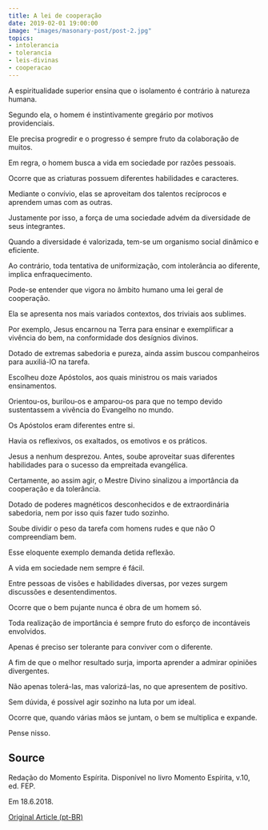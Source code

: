 ```yaml
---
title: A lei de cooperação
date: 2019-02-01 19:00:00
image: "images/masonary-post/post-2.jpg"
topics: 
- intolerancia
- tolerancia
- leis-divinas
- cooperacao
---
```



A espiritualidade superior ensina que o isolamento é contrário à natureza
humana.

Segundo ela, o homem é instintivamente gregário por motivos providenciais.

Ele precisa progredir e o progresso é sempre fruto da colaboração de muitos.

Em regra, o homem busca a vida em sociedade por razões pessoais.

Ocorre que as criaturas possuem diferentes habilidades e caracteres.

Mediante o convívio, elas se aproveitam dos talentos recíprocos e aprendem umas
com as outras.

Justamente por isso, a força de uma sociedade advém da diversidade de seus
integrantes.

Quando a diversidade é valorizada, tem-se um organismo social dinâmico e
eficiente.

Ao contrário, toda tentativa de uniformização, com intolerância ao diferente,
implica enfraquecimento.

Pode-se entender que vigora no âmbito humano uma lei geral de cooperação.

Ela se apresenta nos mais variados contextos, dos triviais aos sublimes.

Por exemplo, Jesus encarnou na Terra para ensinar e exemplificar a vivência do
bem, na conformidade dos desígnios divinos.

Dotado de extremas sabedoria e pureza, ainda assim buscou companheiros para
auxiliá-lO na tarefa.

Escolheu doze Apóstolos, aos quais ministrou os mais variados ensinamentos.

Orientou-os, burilou-os e amparou-os para que no tempo devido sustentassem a
vivência do Evangelho no mundo.

Os Apóstolos eram diferentes entre si.

Havia os reflexivos, os exaltados, os emotivos e os práticos.

Jesus a nenhum desprezou. Antes, soube aproveitar suas diferentes habilidades
para o sucesso da empreitada evangélica.

Certamente, ao assim agir, o Mestre Divino sinalizou a importância da
cooperação e da tolerância.

Dotado de poderes magnéticos desconhecidos e de extraordinária sabedoria, nem
por isso quis fazer tudo sozinho.

Soube dividir o peso da tarefa com homens rudes e que não O compreendiam bem.

Esse eloquente exemplo demanda detida reflexão.

A vida em sociedade nem sempre é fácil.

Entre pessoas de visões e habilidades diversas, por vezes surgem discussões e
desentendimentos.

Ocorre que o bem pujante nunca é obra de um homem só.

Toda realização de importância é sempre fruto do esforço de incontáveis
envolvidos.

Apenas é preciso ser tolerante para conviver com o diferente.

A fim de que o melhor resultado surja, importa aprender a admirar opiniões
divergentes.

Não apenas tolerá-las, mas valorizá-las, no que apresentem de positivo.

Sem dúvida, é possível agir sozinho na luta por um ideal.

Ocorre que, quando várias mãos se juntam, o bem se multiplica e expande.

Pense nisso.

## Source
Redação do Momento Espírita.
Disponível no livro Momento Espírita, v.10, ed. FEP.

Em 18.6.2018.


[Original Article (pt-BR)](http://www.momento.com.br/pt/ler_texto.php?id=5454)
